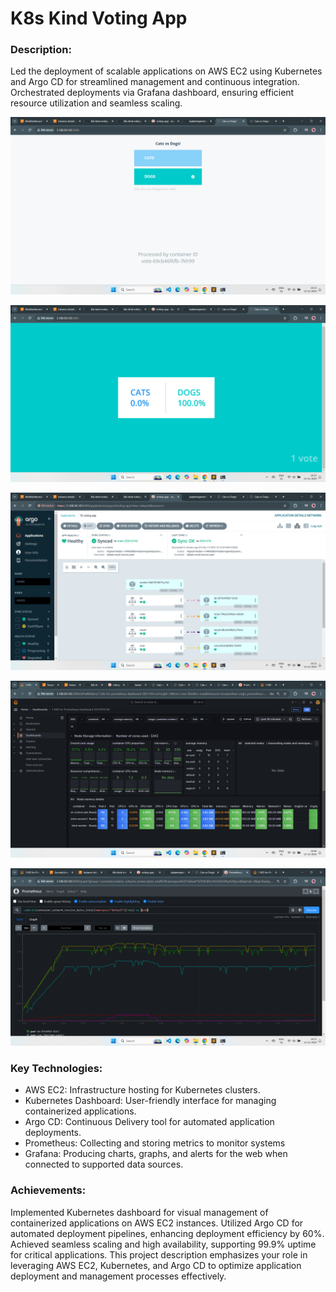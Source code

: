 # K8s Kind Voting App

### Description: 

Led the deployment of scalable applications on AWS EC2 using Kubernetes and Argo CD for streamlined management and continuous integration. Orchestrated deployments via Grafana dashboard, ensuring efficient resource utilization and seamless scaling.



![img alt](https://github.com/kadamvignesh/k8s-kind-voting-app/blob/main/Screenshot%20(115).png?raw=true)

![img alt](https://github.com/kadamvignesh/k8s-kind-voting-app/blob/main/Screenshot%20(114).png?raw=true)


![img alt](https://github.com/kadamvignesh/k8s-kind-voting-app/blob/main/Screenshot%20(116).png?raw=true)


![img alt](https://github.com/kadamvignesh/k8s-kind-voting-app/blob/main/Screenshot%20(119).png?raw=true)


![img alt](https://github.com/kadamvignesh/k8s-kind-voting-app/blob/main/Screenshot%20(121).png?raw=true)





### Key Technologies:

* AWS EC2: Infrastructure hosting for Kubernetes clusters.
* Kubernetes Dashboard: User-friendly interface for managing containerized applications.
* Argo CD: Continuous Delivery tool for automated application deployments.
* Prometheus: Collecting and storing metrics to monitor systems
* Grafana: Producing charts, graphs, and alerts for the web when connected to supported data sources.

### Achievements:

Implemented Kubernetes dashboard for visual management of containerized applications on AWS EC2 instances.
Utilized Argo CD for automated deployment pipelines, enhancing deployment efficiency by 60%.
Achieved seamless scaling and high availability, supporting 99.9% uptime for critical applications.
This project description emphasizes your role in leveraging AWS EC2, Kubernetes, and Argo CD to optimize application deployment and management processes effectively.




